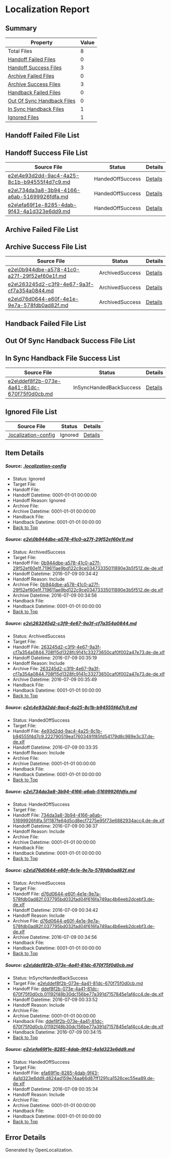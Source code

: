 # <a name='report-top'></a> Localization Report

## Summary
 Property | Value 
 -------- | ----- 
 Total Files | 8
[ Handoff Failed Files ](#handoff-failed-list)| 0
[ Handoff Success Files ](#handoff-success-list)| 3
[ Archive Failed Files ](#archive-failed-list)| 0
[ Archive Success Files ](#archive-success-list)| 3
[ Handback Failed Files ](#handback-failed-list)| 0
[ Out Of Sync Handback Files ](#outofsync-handback-success-list)| 0
[ In Sync Handback Files ](#insync-handback-success-list)| 1
[ Ignored Files ](#ignored-list)| 1

## <a name='handoff-failed-list'></a> Handoff Failed File List

## <a name='handoff-success-list'></a> Handoff Success File List
 Source File | Status | Details 
 ----------- | ------ | ------- 
 [e2e\4e93d2dd-9ac4-4a25-8c1b-b94555f4d7c9.md](https://github.com/OpenLocalizationTestOrg/oltest/blob/2a3043890e0f1f6f13f9237f4f07d0e0d863fb5a/e2e/4e93d2dd-9ac4-4a25-8c1b-b94555f4d7c9.md) | HandedOffSuccess | [Details](#e3eb74f6c7f27d779eea0c680c0b25f060f1e1613)
 [e2e\734da3a8-3b94-4166-a6ab-51699926fdfa.md](https://github.com/OpenLocalizationTestOrg/oltest/blob/a3de80c78fb8a24d68d6b7ff26c5d6097329c840/e2e/734da3a8-3b94-4166-a6ab-51699926fdfa.md) | HandedOffSuccess | [Details](#5fa1b29b82b10be5367b34caffe1065ff6032bad4)
 [e2e\efa69f1e-8285-4dab-9f43-4a1d323e6dd9.md](https://github.com/OpenLocalizationTestOrg/oltest/blob/aacf0ef6f39fc0c0209d1a07c4af544404a7049a/e2e/efa69f1e-8285-4dab-9f43-4a1d323e6dd9.md) | HandedOffSuccess | [Details](#67950f716f18ec91535995d42fba50ef569a78ab7)

## <a name='archive-failed-list'></a> Archive Failed File List

## <a name='archive-success-list'></a> Archive Success File List
 Source File | Status | Details 
 ----------- | ------ | ------- 
 [e2e\0b944dbe-a578-41c0-a27f-29f52ef60e1f.md](https://github.com/OpenLocalizationTestOrg/oltest/blob/357ffabf3bff24992e86413e566293b1b157e6d4/e2e/0b944dbe-a578-41c0-a27f-29f52ef60e1f.md) | ArchivedSuccess | [Details](#24e21eb0761c74a4b2136d2311ecb85ba02d45451)
 [e2e\263245d2-c3f9-4e67-9a3f-cf7a354a0844.md](https://github.com/OpenLocalizationTestOrg/oltest/blob/78fc874af9922d26894b4b4abaf36dde3daa9a88/e2e/263245d2-c3f9-4e67-9a3f-cf7a354a0844.md) | ArchivedSuccess | [Details](#cf03bd7a8b70f6d2a012368a8cf793a465729e452)
 [e2e\d76d0644-e60f-4e1e-9e7a-578fdb0ad82f.md](https://github.com/OpenLocalizationTestOrg/oltest/blob/357ffabf3bff24992e86413e566293b1b157e6d4/e2e/d76d0644-e60f-4e1e-9e7a-578fdb0ad82f.md) | ArchivedSuccess | [Details](#fa173cea939808aa8b37ce95a53ce5f77539e92e5)

## <a name='handback-failed-list'></a> Handback Failed File List

## <a name='outofsync-handback-success-list'></a> Out Of Sync Handback Success File List

## <a name='insync-handback-success-list'></a> In Sync Handback File Success List
 Source File | Status | Details 
 ----------- | ------ | ------- 
 [e2e\ddef8f2b-073e-4a41-81dc-670f75f0d0cb.md](https://github.com/OpenLocalizationTestOrg/oltest/blob/8fdfb6d2665a7061d3cc2d2c1b2b45ee1242f070/e2e/ddef8f2b-073e-4a41-81dc-670f75f0d0cb.md) | InSyncHandedBackSuccess | [Details](#cd064d01832e99bd9ebeb1370ccc0463ec5fae016)

## <a name='ignored-list'></a> Ignored File List
 Source File | Status | Details 
 ----------- | ------ | ------- 
 [.localization-config](https://github.com/OpenLocalizationTestOrg/oltest/blob/a3de80c78fb8a24d68d6b7ff26c5d6097329c840/.localization-config) | Ignored | [Details](#3d4f252ac210baf56311d7e97dcc2db10974dbd20)

## Item Details
##### <a name='3d4f252ac210baf56311d7e97dcc2db10974dbd20'></a> Source: [.localization-config](https://github.com/OpenLocalizationTestOrg/oltest/blob/a3de80c78fb8a24d68d6b7ff26c5d6097329c840/.localization-config)
* Status: Ignored
* Target File: 
* Handoff File: 
* Handoff Datetime: 0001-01-01 00:00:00
* Handoff Reason: Ignored
* Archive File: 
* Archive Datetime: 0001-01-01 00:00:00
* Handback File: 
* Handback Datetime: 0001-01-01 00:00:00
* [Back to Top](#report-top)

##### <a name='24e21eb0761c74a4b2136d2311ecb85ba02d45451'></a> Source: [e2e\0b944dbe-a578-41c0-a27f-29f52ef60e1f.md](https://github.com/OpenLocalizationTestOrg/oltest/blob/357ffabf3bff24992e86413e566293b1b157e6d4/e2e/0b944dbe-a578-41c0-a27f-29f52ef60e1f.md)
* Status: ArchivedSuccess
* Target File: 
* Handoff File: [0b944dbe-a578-41c0-a27f-29f52ef60e1f.719611ae9bd122c9ce03473335011890e3b5f512.de-de.xlf](https://github.com/OpenLocalizationTestOrg/olhandoff-e2e/blob/19e2f2bf14cdbbb4415e8e571c6692abfcdcef42/ol-handoff/OpenLocalizationTestOrg/oltest-dede-fly/ci/ht/0b944dbe-a578-41c0-a27f-29f52ef60e1f.719611ae9bd122c9ce03473335011890e3b5f512.de-de.xlf)
* Handoff Datetime: 2016-07-09 00:34:42
* Handoff Reason: Include
* Archive File: [0b944dbe-a578-41c0-a27f-29f52ef60e1f.719611ae9bd122c9ce03473335011890e3b5f512.de-de.xlf](https://github.com/OpenLocalizationTestOrg/olhandoff-e2e/blob/b3e9385ed70645c2ae48ce1ef06107ccd5a9c03e/ol-archive/OpenLocalizationTestOrg/oltest-dede-fly/ci/ht/0b944dbe-a578-41c0-a27f-29f52ef60e1f.719611ae9bd122c9ce03473335011890e3b5f512.de-de.xlf)
* Archive Datetime: 2016-07-09 00:34:56
* Handback File: 
* Handback Datetime: 0001-01-01 00:00:00
* [Back to Top](#report-top)

##### <a name='cf03bd7a8b70f6d2a012368a8cf793a465729e452'></a> Source: [e2e\263245d2-c3f9-4e67-9a3f-cf7a354a0844.md](https://github.com/OpenLocalizationTestOrg/oltest/blob/78fc874af9922d26894b4b4abaf36dde3daa9a88/e2e/263245d2-c3f9-4e67-9a3f-cf7a354a0844.md)
* Status: ArchivedSuccess
* Target File: 
* Handoff File: [263245d2-c3f9-4e67-9a3f-cf7a354a0844.708f15d1328fc9141c33273650caf0f002a47e73.de-de.xlf](https://github.com/OpenLocalizationTestOrg/olhandoff-e2e/blob/d6cd3f8b2ba186db9c35f3b1ed29c415fcf621f3/ol-handoff/OpenLocalizationTestOrg/oltest-dede-fly/ci/ht/263245d2-c3f9-4e67-9a3f-cf7a354a0844.708f15d1328fc9141c33273650caf0f002a47e73.de-de.xlf)
* Handoff Datetime: 2016-07-09 00:35:19
* Handoff Reason: Include
* Archive File: [263245d2-c3f9-4e67-9a3f-cf7a354a0844.708f15d1328fc9141c33273650caf0f002a47e73.de-de.xlf](https://github.com/OpenLocalizationTestOrg/olhandoff-e2e/blob/93d56aee956aee19db9df607e23e66e943f007ae/ol-archive/OpenLocalizationTestOrg/oltest-dede-fly/ci/ht/263245d2-c3f9-4e67-9a3f-cf7a354a0844.708f15d1328fc9141c33273650caf0f002a47e73.de-de.xlf)
* Archive Datetime: 2016-07-09 00:35:49
* Handback File: 
* Handback Datetime: 0001-01-01 00:00:00
* [Back to Top](#report-top)

##### <a name='e3eb74f6c7f27d779eea0c680c0b25f060f1e1613'></a> Source: [e2e\4e93d2dd-9ac4-4a25-8c1b-b94555f4d7c9.md](https://github.com/OpenLocalizationTestOrg/oltest/blob/2a3043890e0f1f6f13f9237f4f07d0e0d863fb5a/e2e/4e93d2dd-9ac4-4a25-8c1b-b94555f4d7c9.md)
* Status: HandedOffSuccess
* Target File: 
* Handoff File: [4e93d2dd-9ac4-4a25-8c1b-b94555f4d7c9.222790519ea17603491f85fd54179d8c989e3c37.de-de.xlf](https://github.com/OpenLocalizationTestOrg/olhandoff-e2e/blob/b08a8f83453552b28513722e2d1d5e31f1770412/ol-handoff/OpenLocalizationTestOrg/oltest-dede-fly/ci/ht/4e93d2dd-9ac4-4a25-8c1b-b94555f4d7c9.222790519ea17603491f85fd54179d8c989e3c37.de-de.xlf)
* Handoff Datetime: 2016-07-09 00:33:35
* Handoff Reason: Include
* Archive File: 
* Archive Datetime: 0001-01-01 00:00:00
* Handback File: 
* Handback Datetime: 0001-01-01 00:00:00
* [Back to Top](#report-top)

##### <a name='5fa1b29b82b10be5367b34caffe1065ff6032bad4'></a> Source: [e2e\734da3a8-3b94-4166-a6ab-51699926fdfa.md](https://github.com/OpenLocalizationTestOrg/oltest/blob/a3de80c78fb8a24d68d6b7ff26c5d6097329c840/e2e/734da3a8-3b94-4166-a6ab-51699926fdfa.md)
* Status: HandedOffSuccess
* Target File: 
* Handoff File: [734da3a8-3b94-4166-a6ab-51699926fdfa.5f1187fe64d5cd8ecf7275e95f73e6882934acc4.de-de.xlf](https://github.com/OpenLocalizationTestOrg/olhandoff-e2e/blob/42b392341829fbafe2e53a9433b74c8346da44e1/ol-handoff/OpenLocalizationTestOrg/oltest-dede-fly/ci/ht/734da3a8-3b94-4166-a6ab-51699926fdfa.5f1187fe64d5cd8ecf7275e95f73e6882934acc4.de-de.xlf)
* Handoff Datetime: 2016-07-09 00:36:37
* Handoff Reason: Include
* Archive File: 
* Archive Datetime: 0001-01-01 00:00:00
* Handback File: 
* Handback Datetime: 0001-01-01 00:00:00
* [Back to Top](#report-top)

##### <a name='fa173cea939808aa8b37ce95a53ce5f77539e92e5'></a> Source: [e2e\d76d0644-e60f-4e1e-9e7a-578fdb0ad82f.md](https://github.com/OpenLocalizationTestOrg/oltest/blob/357ffabf3bff24992e86413e566293b1b157e6d4/e2e/d76d0644-e60f-4e1e-9e7a-578fdb0ad82f.md)
* Status: ArchivedSuccess
* Target File: 
* Handoff File: [d76d0644-e60f-4e1e-9e7a-578fdb0ad82f.037795bd032fad04f616fa749ac4b6eeb2dcebf3.de-de.xlf](https://github.com/OpenLocalizationTestOrg/olhandoff-e2e/blob/19e2f2bf14cdbbb4415e8e571c6692abfcdcef42/ol-handoff/OpenLocalizationTestOrg/oltest-dede-fly/ci/ht/d76d0644-e60f-4e1e-9e7a-578fdb0ad82f.037795bd032fad04f616fa749ac4b6eeb2dcebf3.de-de.xlf)
* Handoff Datetime: 2016-07-09 00:34:42
* Handoff Reason: Include
* Archive File: [d76d0644-e60f-4e1e-9e7a-578fdb0ad82f.037795bd032fad04f616fa749ac4b6eeb2dcebf3.de-de.xlf](https://github.com/OpenLocalizationTestOrg/olhandoff-e2e/blob/b3e9385ed70645c2ae48ce1ef06107ccd5a9c03e/ol-archive/OpenLocalizationTestOrg/oltest-dede-fly/ci/ht/d76d0644-e60f-4e1e-9e7a-578fdb0ad82f.037795bd032fad04f616fa749ac4b6eeb2dcebf3.de-de.xlf)
* Archive Datetime: 2016-07-09 00:34:56
* Handback File: 
* Handback Datetime: 0001-01-01 00:00:00
* [Back to Top](#report-top)

##### <a name='cd064d01832e99bd9ebeb1370ccc0463ec5fae016'></a> Source: [e2e\ddef8f2b-073e-4a41-81dc-670f75f0d0cb.md](https://github.com/OpenLocalizationTestOrg/oltest/blob/8fdfb6d2665a7061d3cc2d2c1b2b45ee1242f070/e2e/ddef8f2b-073e-4a41-81dc-670f75f0d0cb.md)
* Status: InSyncHandedBackSuccess
* Target File: [e2e\ddef8f2b-073e-4a41-81dc-670f75f0d0cb.md](https://github.com/OpenLocalizationTestOrg/oltest-dede-fly/blob/0ece56ba0b03170db0fb5678adc3b7b0858b215e/e2e/ddef8f2b-073e-4a41-81dc-670f75f0d0cb.md)
* Handoff File: [ddef8f2b-073e-4a41-81dc-670f75f0d0cb.01192f48b30dc156be77a391d7157845e1af4cc4.de-de.xlf](https://github.com/OpenLocalizationTestOrg/olhandoff-e2e/blob/7b4d746d37c8bdff3fadffaa90ffc1a6ed59c5a3/ol-handoff/OpenLocalizationTestOrg/oltest-dede-fly/ci/ht/ddef8f2b-073e-4a41-81dc-670f75f0d0cb.01192f48b30dc156be77a391d7157845e1af4cc4.de-de.xlf)
* Handoff Datetime: 2016-07-09 00:33:52
* Handoff Reason: Include
* Archive File: 
* Archive Datetime: 0001-01-01 00:00:00
* Handback File: [ddef8f2b-073e-4a41-81dc-670f75f0d0cb.01192f48b30dc156be77a391d7157845e1af4cc4.de-de.xlf](https://github.com/OpenLocalizationTestOrg/olhandback-e2e/blob/b698ef41aa2b5f239cc72e1407f73037b8009518/ol-handback/OpenLocalizationTestOrg/oltest-dede-fly/ci/ht/ddef8f2b-073e-4a41-81dc-670f75f0d0cb.01192f48b30dc156be77a391d7157845e1af4cc4.de-de.xlf)
* Handback Datetime: 2016-07-09 00:34:15
* [Back to Top](#report-top)

##### <a name='67950f716f18ec91535995d42fba50ef569a78ab7'></a> Source: [e2e\efa69f1e-8285-4dab-9f43-4a1d323e6dd9.md](https://github.com/OpenLocalizationTestOrg/oltest/blob/aacf0ef6f39fc0c0209d1a07c4af544404a7049a/e2e/efa69f1e-8285-4dab-9f43-4a1d323e6dd9.md)
* Status: HandedOffSuccess
* Target File: 
* Handoff File: [efa69f1e-8285-4dab-9f43-4a1d323e6dd9.d824ad159e74aa66d87ff1291ca1526cec55ea89.de-de.xlf](https://github.com/OpenLocalizationTestOrg/olhandoff-e2e/blob/aeebac4f838a86e3d5c648d89c00d665e46dfc7d/ol-handoff/OpenLocalizationTestOrg/oltest-dede-fly/ci/ht/efa69f1e-8285-4dab-9f43-4a1d323e6dd9.d824ad159e74aa66d87ff1291ca1526cec55ea89.de-de.xlf)
* Handoff Datetime: 2016-07-09 00:35:34
* Handoff Reason: Include
* Archive File: 
* Archive Datetime: 0001-01-01 00:00:00
* Handback File: 
* Handback Datetime: 0001-01-01 00:00:00
* [Back to Top](#report-top)


## Error Details

Generated by OpenLocalization.
